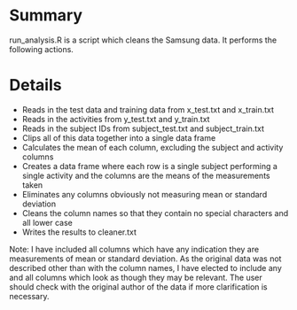 Summary
=======

run_analysis.R is a script which cleans the Samsung data. It performs the following actions.


Details
=======

* Reads in the test data and training data from x_test.txt and x_train.txt
* Reads in the activities from y_test.txt and y_train.txt
* Reads in the subject IDs from subject_test.txt and subject_train.txt
* Clips all of this data together into a single data frame
* Calculates the mean of each column, excluding the subject and activity columns
* Creates a data frame where each row is a single subject performing a single activity and the columns are the means of the measurements taken
* Eliminates any columns obviously not measuring mean or standard deviation
* Cleans the column names so that they contain no special characters and all lower case
* Writes the results to cleaner.txt

Note: I have included all columns which have any indication they are measurements of mean or standard
deviation. As the original data was not described other than with the column names, I have elected 
to include any and all columns which look as though they may be relevant. The user should check with 
the original author of the data if more clarification is necessary.
